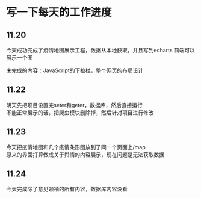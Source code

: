 # 写一下每天的工作进度

## 11.20

今天成功完成了疫情地图展示工程，数据从本地获取，并且写到echarts
前端可以展示一个图

未完成的内容：JavaScript的下拉栏，整个网页的布局设计

## 11.22
明天先把项目设置完seter和geter，数据库，然后直接运行  
不能正常展示的话，把爬虫模块删除掉，然后针对项目进行修改


## 11.23
今天把疫情地图和几个疫情条形图放到了同一个页面上/map  
原来的界面打算做成关于舆情的内容展示，现在问题是无法获取数据

## 11.24
今天完成除了意见领袖的所有内容，数据库内容没看
